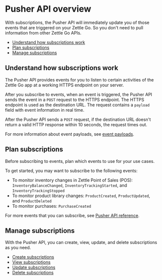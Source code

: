 Pusher API overview
=====================
With subscriptions, the Pusher API will immediately update you of those events that are triggered on your Zettle Go. So you don't need to pull information from other Zettle Go APIs.

* [Understand how subscriptions work](#understand-how-subscriptions-work)
* [Plan subscriptions](#plan-subscriptions)
* [Manage subscriptions](#manage-subscriptions)


## Understand how subscriptions work
The Pusher API provides events for you to listen to certain activities of the Zettle Go app at a working HTTPS endpoint on your server.

After you subscribe to events, when an event is triggered, the Pusher API sends the event in a `POST` request to the HTTPS endpoint. The HTTPS endpoint is used as the destination URL. 
The request contains a `payload` field with event information in real time.
 
 After the Pusher API sends a `POST` request, if the destination URL doesn't return a valid HTTP response within 10 seconds, the request times out.


For more information about event payloads, see [event payloads](concept/event-payloads.md).

## Plan subscriptions
Before subscribing to events, plan which events to use for your use cases.

To get started, you may want to subscribe to the following events:

* To monitor inventory changes in Zettle Point of Sales (POS): `InventoryBalanceChanged`, `InventoryTrackingStarted`, and `InventoryTrackingStopped`
* To monitor product library changes: `ProductCreated`, `ProductUpdated`, and `ProductDeleted`
* To monitor purchases: `PurchaseCreated`
<!-- We can extend this section to be more focused on use cases later on. -->

For more events that you can subscribe, see [Pusher API reference](api-reference.md).

## Manage subscriptions
With the Pusher API, you can create, view, update, and delete subscriptions as you need.

* [Create subscriptions](user-guides/create-subscriptions.md)
* [View subscriptions](user-guides/view-subscriptions.md)
* [Update subscriptions](user-guides/update-subscriptions.md)
* [Delete subscriptions](user-guides/delete-subscriptions.md)
